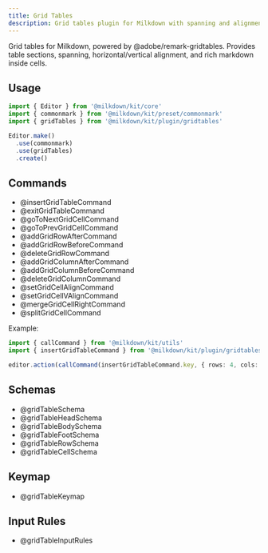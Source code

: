 ```yaml
---
title: Grid Tables
description: Grid tables plugin for Milkdown with spanning and alignment.
---
```


Grid tables for Milkdown, powered by @adobe/remark-gridtables. Provides table sections, spanning, horizontal/vertical alignment, and rich markdown inside cells.

## Usage

```ts
import { Editor } from '@milkdown/kit/core'
import { commonmark } from '@milkdown/kit/preset/commonmark'
import { gridTables } from '@milkdown/kit/plugin/gridtables'

Editor.make()
  .use(commonmark)
  .use(gridTables)
  .create()
```

## Commands

- @insertGridTableCommand
- @exitGridTableCommand
- @goToNextGridCellCommand
- @goToPrevGridCellCommand
- @addGridRowAfterCommand
- @addGridRowBeforeCommand
- @deleteGridRowCommand
- @addGridColumnAfterCommand
- @addGridColumnBeforeCommand
- @deleteGridColumnCommand
- @setGridCellAlignCommand
- @setGridCellVAlignCommand
- @mergeGridCellRightCommand
- @splitGridCellCommand

Example:

```ts
import { callCommand } from '@milkdown/kit/utils'
import { insertGridTableCommand } from '@milkdown/kit/plugin/gridtables'

editor.action(callCommand(insertGridTableCommand.key, { rows: 4, cols: 5 }))
```

## Schemas

- @gridTableSchema
- @gridTableHeadSchema
- @gridTableBodySchema
- @gridTableFootSchema
- @gridTableRowSchema
- @gridTableCellSchema

## Keymap

- @gridTableKeymap

## Input Rules

- @gridTableInputRules

